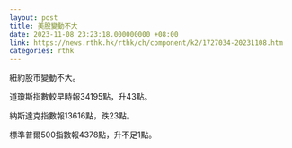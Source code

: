 ```yaml
---
layout: post
title: 美股變動不大
date: 2023-11-08 23:23:18.000000000 +08:00
link: https://news.rthk.hk/rthk/ch/component/k2/1727034-20231108.htm
categories: rthk
---
```


紐約股市變動不大。

道瓊斯指數較早時報34195點，升43點。

納斯達克指數報13616點，跌23點。

標準普爾500指數報4378點，升不足1點。

